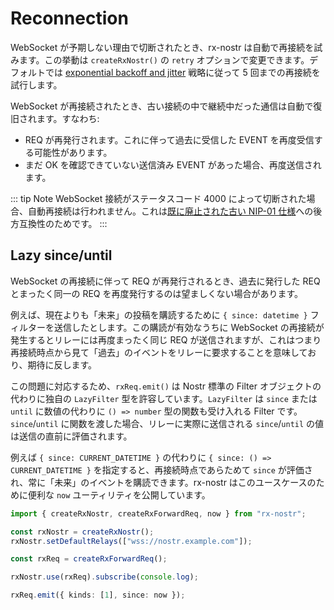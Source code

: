 # Reconnection

WebSocket が予期しない理由で切断されたとき、rx-nostr は自動で再接続を試みます。この挙動は `createRxNostr()` の `retry` オプションで変更できます。デフォルトでは [exponential backoff and jitter](https://aws.amazon.com/jp/blogs/architecture/exponential-backoff-and-jitter/) 戦略に従って 5 回までの再接続を試行します。

WebSocket が再接続されたとき、古い接続の中で継続中だった通信は自動で復旧されます。すなわち:

- REQ が再発行されます。これに伴って過去に受信した EVENT を再度受信する可能性があります。
- まだ OK を確認できていない送信済み EVENT があった場合、再度送信されます。

::: tip Note
WebSocket 接続がステータスコード 4000 によって切断された場合、自動再接続は行われません。これは[既に廃止された古い NIP-01 仕様](https://github.com/nostr-protocol/nips/commit/0ba4589550858bb86ed533f90054bfc642aa5350)への後方互換性のためです。
:::

## Lazy since/until

WebSocket の再接続に伴って REQ が再発行されるとき、過去に発行した REQ とまったく同一の REQ を再度発行するのは望ましくない場合があります。

例えば、現在よりも「未来」の投稿を購読するために `{ since: datetime }` フィルターを送信したとします。この購読が有効なうちに WebSocket の再接続が発生するとリレーには再度まったく同じ REQ が送信されますが、これはつまり再接続時点から見て「過去」のイベントをリレーに要求することを意味しており、期待に反します。

この問題に対応するため、`rxReq.emit()` は Nostr 標準の Filter オブジェクトの代わりに独自の `LazyFilter` 型を許容しています。`LazyFilter` は `since` または `until` に数値の代わりに `() => number` 型の関数も受け入れる Filter です。`since`/`until` に関数を渡した場合、リレーに実際に送信される `since`/`until` の値は送信の直前に評価されます。

例えば `{ since: CURRENT_DATETIME }` の代わりに `{ since: () => CURRENT_DATETIME }` を指定すると、再接続時点であらためて `since` が評価され、常に「未来」のイベントを購読できます。rx-nostr はこのユースケースのために便利な `now` ユーティリティを公開しています。

```ts
import { createRxNostr, createRxForwardReq, now } from "rx-nostr";

const rxNostr = createRxNostr();
rxNostr.setDefaultRelays(["wss://nostr.example.com"]);

const rxReq = createRxForwardReq();

rxNostr.use(rxReq).subscribe(console.log);

rxReq.emit({ kinds: [1], since: now });
```
